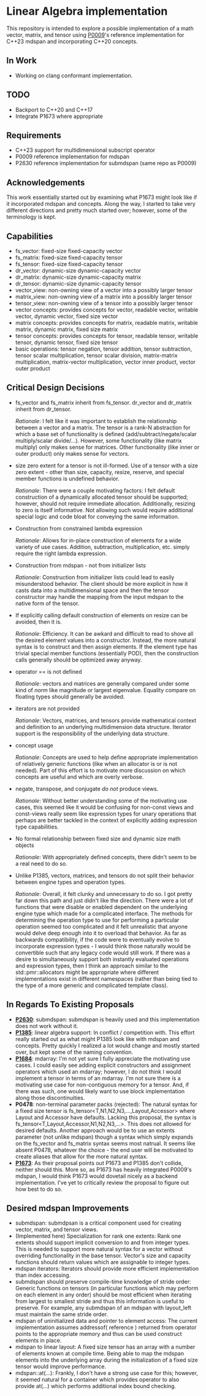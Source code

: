 Linear Algebra implementation
==========================================
This repository is intended to explore a possible implementation of a math vector, matrix, and tensor using [P0009](https://github.com/kokkos/mdspan)'s reference implementation for C++23 mdspan and incorporating C++20 concepts.

In Work
-------
- Working on clang conformant implementation.

TODO
----
- Backport to C++20 and C++17
- Integrate P1673 where appropriate

Requirements
------------
- C++23 support for multidimensional subscript operator
- P0009 reference implementation for mdspan
- P2630 reference implementation for submdspan (same repo as P0009)

Acknowledgements
----------------
This work essentially started out by examining what P1673 might look like if it incorporated mdspan and concepts. Along the way, I started to take very different directions and pretty much started over; however, some of the terminology is kept.

Capabilities
------------
- fs_vector: fixed-size fixed-capacity vector
- fs_matrix: fixed-size fixed-capacity tensor
- fs_tensor: fixed-size fixed-capacity tensor
- dr_vector: dynamic-size dynamic-capacity vector
- dr_matrix: dynamic-size dynamic-capacity matrix
- dr_tensor: dynamic-size dynamic-capacity tensor
- vector_view: non-owning view of a vector into a possibly larger tensor
- matrix_view: non-owning view of a matrix into a possibly larger tensor
- tensor_view: non-owning view of a tensor into a possibly larger tensor
- vector concepts: provides concepts for vector, readable vector, writable vector, dynamic vector, fixed size vector
- matrix concepts: provides concepts for matrix, readable matrix, writable matrix, dynamic matrix, fixed size matrix
- tensor concepts: provides concepts for tensor, readable tensor, writable tensor, dynamic tensor, fixed size tensor
- basic operations: tensor negation, tensor addition, tensor subtraction, tensor scalar multiplication, tensor scalar division, matrix-matrix multiplication, matrix-vector multiplication, vector inner product, vector outer product

Critical Design Decisions
-------------------------
- fs_vector and fs_matrix inherit from fs_tensor. dr_vector and dr_matrix inherit from dr_tensor.

  *Rationale*: I felt like it was important to establish the relationship between a vector and a matrix. The tensor is a rank-N abstraction for which a base set of functionality is defined (add/subtract/negate/scalar multiply/scalar divide/...). However, some functionality (like matrix multiply) only makes sense for matrices. Other functionality (like inner or outer product) only makes sense for vectors.
- size zero extent for a tensor is not ill-formed. Use of a tensor with a size zero extent - other than size, capacity, resize, reserve, and special member functions is undefined behavior.

  *Rationale*: There were a couple motivating factors: I felt default construction of a dynamically allocated tensor should be supported; however, should not require immediate allocation. Additionally, resizing to zero is itself informative. Not allowing such would require additional special logic and code bloat for conveying the same information.
- Construction from constrained lambda expression

  *Rationale*: Allows for in-place construction of elements for a wide variety of use cases. Addition, subtraction, multiplication, etc. simply require the right lambda expression.
- Construction from mdspan - not from initializer lists

  *Rationale*: Construction from initializer lists could lead to easily misunderstood behavior. The client should be more explicit in how it casts data into a multidimensional space and then the tensor constructor may handle the mapping from the input mdspan to the native form of the tensor.
- If explicitly calling default construction of elements on resize can be avoided, then it is.

  *Rationale*: Efficiency. It can be awkard and difficult to read to shove all the desired element values into a constructor. Instead, the more natural syntax is to construct and then assign elements. If the element type has trivial special member functions (essentially POD), then the construction calls generally should be optimized away anyway.
- operator == is not defined

  *Rationale*: vectors and matrices are generally compared under some kind of *norm* like magnitude or largest eigenvalue. Equality compare on floating types should generally be avoided.
- iterators are not provided

  *Rationale*: Vectors, matrices, and tensors provide mathematical context and definition to an underlying multidimension data structure. Iterator support is the responsibility of the underlying data structure.
- concept usage

  *Rationale*: Concepts are used to help define appropriate implementation of relatively generic functions (like when an allocator is or is not needed). Part of this effort is to motivate more discussion on which concepts are useful and which are overly verbose.
- negate, transpose, and conjugate *do not* produce views.

  *Rationale*: Without better understanding some of the motivating use cases, this seemed like it would be confusing for non-const views and const-views really seem like expression types for unary operations that perhaps are better tackled in the context of explicitly adding expression type capabilities.
  
- No formal relationship between fixed size and dynamic size math objects

  *Rationale*: With appropriately defined concepts, there didn't seem to be a real need to do so.
 
 - Unlike P1385, vectors, matrices, and tensors do not split their behavior between engine types and operation types.
 
   *Rationale*: Overall, it felt clunky and unnecessary to do so. I got pretty far down this path and just didn't like the direction. There were a lot of functions that were disable or enabled dependent on the underlying engine type which made for a complicated interface. The methods for determining the operation type to use for performing a particular operation seemed too complicated and it felt unrealistic that anyone would delve deep enough into it to overload that behavior. As far as backwards compatibility, if the code were to eventually evolve to incorporate expression types - I would think those naturally would be convertible such that any legacy code would still work. If there was a desire to simultaneously support both instantly evaluated operations and expression types, then I think an approach similar to the std::pmr::allocators might be appropriate where different implementations exist in different namespaces (rather than being tied to the type of a more generic and complicated template class).

In Regards To Existing Proposals
--------------------------------
- **[P2630](https://github.com/kokkos/mdspan)**: submdspan: submdspan is heavily used and this implementation does not work without it.
- **[P1385](https://github.com/BobSteagall/wg21)**: linear algebra support: In conflict / competition with. This effort really started out as what might P1385 look like with mdspan and concepts. Pretty quickly I realized a lot would change and mostly started over, but kept some of the naming convention.
- **[P1684](https://github.com/kokkos/mdspan)**: mdarray: I'm not yet sure I fully appreciate the motivating use cases. I could easily see adding explicit constructors and assignment operators which used an mdarray; however, I do not think I would implement a tensor in terms of an mdarray. I'm not sure there is a motivating use case for non-contiguous memory for a tensor. And, if there was such, one would likely want to use block implementation along those discontinuities.
- **P0478**: non-terminal parameter packs (rejected): The natural syntax for a fixed size tensor is fs_tensor<T,N1,N2,N3,...,Layout,Accessor> where Layout and Accessor have defaults. Lacking this proposal, the syntax is fs_tensor<T,Layout,Accessor,N1,N2,N3,...>. This does not allowed for desired defaults. Another approach would be to use an extents parameter (not unlike mdspan) though a syntax which simply expands on the fs_vector and fs_matrix syntax seems most natrual. It seems like absent P0478, whatever the choice - the end user will be motivated to create aliases that allow for the more natural syntax.
- **[P1673](https://github.com/kokkos/stdBLAS)**: As their proposal points out P1673 and P1385 don't collide, neither should this. More so, as P1673 has heavily integrated P0009's mdspan, I would think P1673 would dovetail nicely as a backend implementation. I've yet to critically review the proposal to figure out how best to do so.

Desired mdspan Improvements
---------------------------
- submdspan: submdpsan is a critical component used for creating vector, matrix, and tensor views.
- (Implemented here) Specialization for rank one extents: Rank one extents should support implicit conversion to and from integer types. This is needed to support more natural syntax for a vector without overriding functionality in the base tensor. Vector's size and capacity functions should return values which are assignable to integer types.
- mdspan iterators: Iterators should provide more efficient implementation than index accessing.
- submdspan should preserve compile-time knowledge of stride order: Generic functions on tensors (in particular functions which may perform on each element in any order) should be most efficient when iterating from largest to smallest stride and thus this information is useful to preserve. For example, any submdspan of an mdspan with layout_left must maintain the same stride order.
- mdspan of uninitialized data and pointer to element access: The current implementation assumes addressof( reference ) returned from operator[](...) points to the appropriate memory and thus can be used construct elements in place.
- mdspan to linear layout: A fixed size tensor has an array with a number of elements known at compile time. Being able to map the mdspan elements into the underlying array during the initialization of a fixed size tensor would improve performance.
- mdspan::at(...): Frankly, I don't have a strong use case for this; however, it seemed natural for a container which provides operator[](...) to also provide at(...) which performs additional index bound checking.
